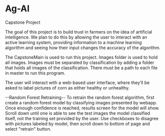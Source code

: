 # Ag-AI
Capstone Project

The goal of this project is to build trust in farmers on the idea of artificial intelligence. We plan to do this by allowing the user to interact with an active learning system, providing information to a machine learning algorithm and seeing how their input changes the accuracy of the algorithm.

The CapstoneMain is used to run this project. Images folder is used to hold all images. Images must be separated by classification by adding a folder that holds all images of the classification. There must be a path to each file in master to run this program.

The user will interact with a web-based user interface, where they’ll be asked to label pictures of corn as either healthy or unhealthy. 


--Random Forest Retraining--
To retrain the random forest algorithm, first create a random forest model by classifying images presented by webapp. 
Once enough confidence is reached, results screen for the model will show. 
Scroll down until one is able to see the test images the model classified itself, not the training set provided by the user. 
Use checkboxes to disagree with pictures labeled by model, then scroll down to bottom of page and select "retrain" button. 

